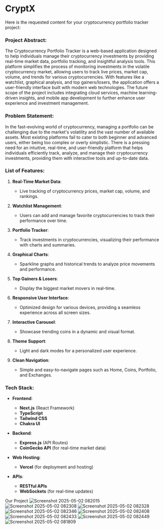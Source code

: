 # CryptX

Here is the requested content for your cryptocurrency portfolio tracker project:

### **Project Abstract:**

The Cryptocurrency Portfolio Tracker is a web-based application designed to help individuals manage their cryptocurrency investments by providing real-time market data, portfolio tracking, and insightful analysis tools. This platform simplifies the process of monitoring investments in the volatile cryptocurrency market, allowing users to track live prices, market cap, volume, and trends for various cryptocurrencies. With features like a watchlist, graphical analysis, and top gainers/losers, the application offers a user-friendly interface built with modern web technologies. The future scope of the project includes integrating cloud services, machine learning-driven insights, and mobile app development to further enhance user experience and investment management.

### **Problem Statement:**

In the fast-evolving world of cryptocurrency, managing a portfolio can be challenging due to the market's volatility and the vast number of available assets. Most existing platforms fail to cater to both beginner and advanced users, either being too complex or overly simplistic. There is a pressing need for an intuitive, real-time, and user-friendly platform that helps individuals efficiently track, analyze, and manage their cryptocurrency investments, providing them with interactive tools and up-to-date data.

### **List of Features:**

1. **Real-Time Market Data**:

   * Live tracking of cryptocurrency prices, market cap, volume, and rankings.
2. **Watchlist Management**:

   * Users can add and manage favorite cryptocurrencies to track their performance over time.
3. **Portfolio Tracker**:

   * Track investments in cryptocurrencies, visualizing their performance with charts and summaries.
4. **Graphical Charts**:

   * Sparkline graphs and historical trends to analyze price movements and performance.
5. **Top Gainers & Losers**:

   * Display the biggest market movers in real-time.
6. **Responsive User Interface**:

   * Optimized design for various devices, providing a seamless experience across all screen sizes.
7. **Interactive Carousel**:

   * Showcase trending coins in a dynamic and visual format.
8. **Theme Support**:

   * Light and dark modes for a personalized user experience.
9. **Clean Navigation**:

   * Simple and easy-to-navigate pages such as Home, Coins, Portfolio, and Exchanges.

### **Tech Stack:**

* **Frontend**:

  * **Next.js** (React Framework)
  * **TypeScript**
  * **Tailwind CSS**
  * **Chakra UI**

* **Backend**:

  * **Express.js** (API Routes)
  * **CoinGecko API** (for real-time market data)

* **Web Hosting**:

  * **Vercel** (for deployment and hosting)

* **APIs**:

  * **RESTful APIs**
  * **WebSockets** (for real-time updates)

Our Project
![Screenshot 2025-05-02 082015](https://github.com/user-attachments/assets/acd78d99-609e-4f76-8c6c-f8c2ce16707b)
![Screenshot 2025-05-02 082308](https://github.com/user-attachments/assets/ca886f52-89aa-4e72-9453-156c34eb8075)
![Screenshot 2025-05-02 082328](https://github.com/user-attachments/assets/81b92242-288f-44d1-907e-91d4cec00ae0)
![Screenshot 2025-05-02 082346](https://github.com/user-attachments/assets/1473b2a6-3f54-4d5c-9080-39beb929746d)
![Screenshot 2025-05-02 082408](https://github.com/user-attachments/assets/cc98bad4-8be2-4717-9e64-f0c7bf4cc1a2)
![Screenshot 2025-05-02 082433](https://github.com/user-attachments/assets/bfcb682c-0561-42d8-99ee-db136255f505)
![Screenshot 2025-05-02 082449](https://github.com/user-attachments/assets/d5f1e5ca-eba4-4256-a27c-554ae751b29f)
![Screenshot 2025-05-02 081809](https://github.com/user-attachments/assets/ee403bc1-28c6-443f-b783-51479961767d)


